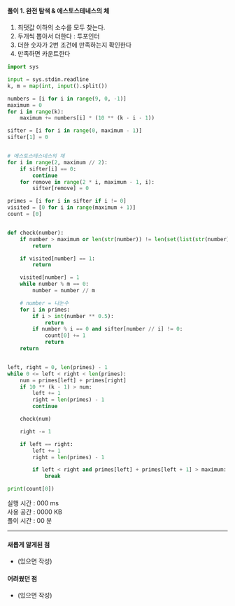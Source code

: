 #### 풀이 1. 완전 탐색 & 에스토스테네스의 체

1. 최댓값 이하의 소수를 모두 찾는다.
2. 두개씩 뽑아서 더한다 : 투포인터
3. 더한 숫자가 2번 조건에 만족하는지 확인한다
4. 만족하면 카운트한다

```python
import sys

input = sys.stdin.readline
k, m = map(int, input().split())

numbers = [i for i in range(9, 0, -1)]
maximum = 0
for i in range(k):
    maximum += numbers[i] * (10 ** (k - i - 1))

sifter = [i for i in range(0, maximum - 1)]
sifter[1] = 0


# 에스토스테스네스의 체
for i in range(2, maximum // 2):
    if sifter[i] == 0:
        continue
    for remove in range(2 * i, maximum - 1, i):
        sifter[remove] = 0

primes = [i for i in sifter if i != 0]
visited = [0 for i in range(maximum + 1)]
count = [0]


def check(number):
    if number > maximum or len(str(number)) != len(set(list(str(number)))):
        return

    if visited[number] == 1:
        return

    visited[number] = 1
    while number % m == 0:
        number = number // m

    # number = 나눈수
    for i in primes:
        if i > int(number ** 0.5):
            return
        if number % i == 0 and sifter[number // i] != 0:
            count[0] += 1
            return
    return


left, right = 0, len(primes) - 1
while 0 <= left < right < len(primes):
    num = primes[left] + primes[right]
    if 10 ** (k - 1) > num:
        left += 1
        right = len(primes) - 1
        continue

    check(num)

    right -= 1

    if left == right:
        left += 1
        right = len(primes) - 1

        if left < right and primes[left] + primes[left + 1] > maximum:
            break

print(count[0])


```


실행 시간 : 000 ms    
사용 공간 : 0000 KB  
풀이 시간 : 00 분  

--- 

#### 새롭게 알게된 점
  + (있으면 작성)

#### 어려웠던 점
  + (있으면 작성)
  
